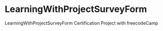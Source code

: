 # LearningWithProjectSurveyForm
LearningWithProjectSurveyForm Certification Project with freecodeCamp
